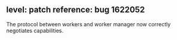 level: patch
reference: bug 1622052
---
The protocol between workers and worker manager now correctly negotiates capabilities.
